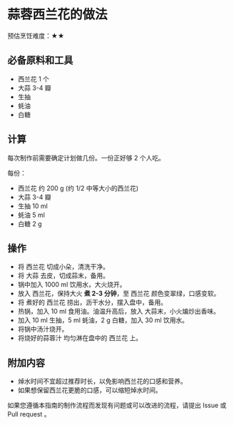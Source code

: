 # 蒜蓉西兰花的做法

预估烹饪难度：★★

## 必备原料和工具

- 西兰花 1 个
- 大蒜 3-4 瓣
- 生抽
- 蚝油
- 白糖

## 计算

每次制作前需要确定计划做几份。一份正好够 2 个人吃。

每份：

- 西兰花 约 200 g (约 1/2 中等大小的西兰花)
- 大蒜 3-4 瓣
- 生抽 10 ml
- 蚝油 5 ml
- 白糖 2 g

## 操作

- 将 西兰花 切成小朵，清洗干净。
- 将 大蒜 去皮，切成蒜末，备用。
- 锅中加入 1000 ml 饮用水，大火烧开。
- 放入 西兰花，保持大火 **煮 2-3 分钟**，至 西兰花 颜色变翠绿，口感变软。
- 将 煮好的 西兰花 捞出，沥干水分，摆入盘中，备用。
- 热锅，加入 10 ml 食用油。油温升高后，放入 大蒜末，小火煸炒出香味。
- 加入 10 ml 生抽，5 ml 蚝油，2 g 白糖，加入 30 ml 饮用水。
- 将锅中汤汁烧开。
- 将烧好的蒜蓉汁 均匀淋在盘中的 西兰花 上。

## 附加内容

- 焯水时间不宜超过推荐时长，以免影响西兰花的口感和营养。
- 如果想保留西兰花更脆的口感，可以缩短焯水时间。

如果您遵循本指南的制作流程而发现有问题或可以改进的流程，请提出 Issue 或 Pull request 。
